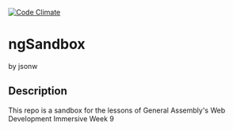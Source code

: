 [![Code Climate](https://codeclimate.com/github/fishermanswharff/ngsandbox/badges/gpa.svg)](https://codeclimate.com/github/fishermanswharff/ngsandbox)

ngSandbox
=======

by jsonw

Description
-------
This repo is a sandbox for the lessons of General Assembly's Web Development Immersive Week 9